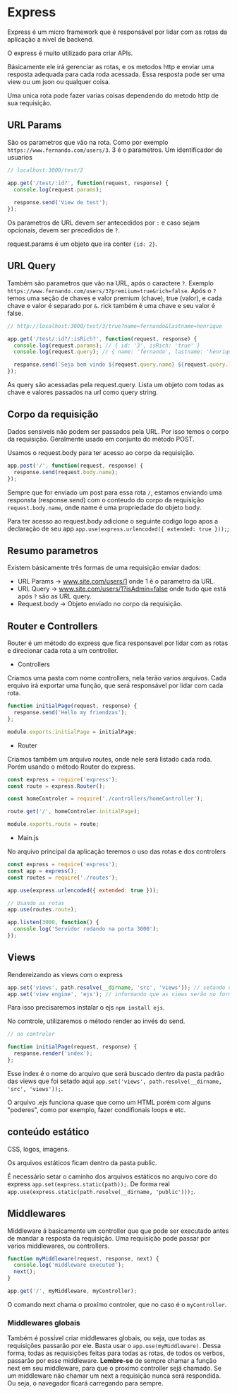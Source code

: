 # Express

Express é um micro framework que é responsável por lidar com 
as rotas da aplicação a nivel de backend. 

O express é muito utilizado para criar APIs.

Básicamente ele irá gerenciar as rotas, e os metodos http e enviar
uma resposta adequada para cada roda acessada. Essa resposta pode ser
uma view ou um json ou qualquer coisa.

Uma unica rota pode fazer varias coisas dependendo do metodo http de sua
requisição.

## URL Params 

São os parametros que vão na rota. Como por exemplo `https://www.fernando.com/users/3`.
3 é o parametros. Um identificador de usuarios

```javascript
// localhost:3000/test/2

app.get('/test/:id?', function(request, response) {
  console.log(request.params);
  
  response.send('View de test');
});
```

Os parametros de URL devem ser antecedidos por `:` e caso sejam opcionais,
devem ser precedidos de `?`.

request.params é um objeto que ira conter `{id: 2}`.

## URL Query

Também são parametros que vão na URL, após o caractere `?`. 
Exemplo `https://www.fernando.com/users/3?premiium=true&rich=false`.
Após o `?` temos uma seção de chaves e valor premium (chave), true (valor), e 
cada chave e valor é separado por `&`. rick também é uma chave e seu valor é false.

```javascript
// http://localhost:3000/test/3/true?name=fernando&lastname=henrique

app.get('/test/:id?/:isRich?', function(request, response) {
  console.log(request.params); // { id: '3', isRich: 'true' }
  console.log(request.query); // { name: 'fernando', lastname: 'henrique' }

  response.send(`Seja bem vindo ${request.query.name} ${request.query.lastname}`);
});

```

As query são acessadas pela request.query. Lista um objeto com todas as chave e valores
passados na url como query string.

## Corpo da requisição

Dados sensiveis não podem ser passados pela URL. Por isso temos o corpo da requisição.
Geralmente usado em conjunto do método POST.

Usamos o request.body para ter acesso ao corpo da requisição.

```javascript
app.post('/', function(request, response) {
  response.send(request.body.name);
});
```

Sempre que for enviado um post para essa rota `/`, estamos enviando uma responsta (response.send)
com o conteudo do corpo da requisição `request.body.name`, onde name é uma propriedade
do objeto body.

Para ter acesso ao request.body adicione o seguinte codigo logo apos a declaração de seu app
`app.use(express.urlencoded({ extended: true }));`;

## Resumo parametros

Existem básicamente três formas de uma requisição enviar dados:

- URL Params -> www.site.com/users/1 onde 1 é o parametro da URL.
- URL Query -> www.site.com/users/1?isAdmin=false onde tudo que está após `?` são as URL query.
- Request.body -> Objeto enviado no corpo da requisição.

## Router e Controllers

Router é um método do express que fica responsavel por lidar com as rotas e direcionar cada 
rota a um controller.

- Controllers

Criamos uma pasta com nome controllers, nela terão varios arquivos. Cada erquivo
irá exportar uma função, que será responsável por lidar com cada rota.

```javascript
function initialPage(request, response) {
  response.send('Hello my friendzas');
};

module.exports.initialPage = initialPage;
```

- Router

Criamos também um arquivo routes, onde nele será listado cada roda. Porém usando o 
método Router do express.

```javascript
const express = require('express');
const route = express.Router();

const homeControler = require('./controllers/homeController');

route.get('/', homeControler.initialPage);

module.exports.route = route;
```

- Main.js

No arquivo principal da aplicação teremos o uso das rotas e dos controlers

```javascript
const express = require('express');
const app = express();
const routes = require('./routes');

app.use(express.urlencoded({ extended: true }));

// Usando as rotas
app.use(routes.route);

app.listen(3000, function() {
  console.log('Servidor rodando na porta 3000');
});
```

## Views

Rendereizando as views com o express

```javascript
app.set('views', path.resolve(__dirname, 'src', 'views')); // setando o diretorio que conterá as views
app.set('view engine', 'ejs'); // informando que as views serão no formato ejs
```

Para isso precisaremos instalar o ejs `npm install ejs`.

No comtrole, utilizaremos o método render ao invés do send.

```javascript
// no controler

function initialPage(request, response) {
  response.render('index');
};
```

Esse index é o nome do arquivo que será buscado dentro da pasta padrão das views que foi setado
aqui `app.set('views', path.resolve(__dirname, 'src', 'views'));`.

O arquivo .ejs funciona quase que como um HTML porém com alguns "poderes", como por exemplo, fazer
condifionais loops e etc.

## conteúdo estático

CSS, logos, imagens.

Os arquivos estáticos ficam dentro da pasta public.

É necessário setar o caminho dos arquivos estáticos no arquivo core do express
`app.set(express.static(path));`. De forma real 
`app.use(express.static(path.resolve(__dirname, 'public')));`.

## Middlewares

Middleware á basicamente um controller que que pode ser executado antes de mandar a resposta
da requisição. Uma requisição pode passar por varios middlewares, ou controllers.

```javascript
function myMiddleware(request, response, next) {
  console.log('middleware executed');
  next();
}

app.get('/', myMiddleware, myController);
```

O comando next chama o proxímo controler, que no caso é o `myController`.

### Middlewares globais

Também é possível criar middlewares globais, ou seja, que todas as requisições passarão por ele.
Basta usar o `app.use(myMiddleware)`. Dessa forma, todas as requisições feitas para todas as rotas,
de todos os verbos, passarão por esse middleware. **Lembre-se** de sempre chamar a função next
em seu middleware, para que o proximo controller sejá chamado. Se um middleware não chamar um next
a requisição nunca será respondida. Ou seja, o navegador ficará carregando para sempre.



